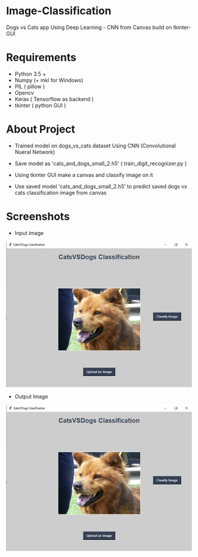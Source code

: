 # Image-Classification
Dogs vs Cats app Using Deep Learning - CNN from Canvas build on tkinter- GUI

# Requirements

* Python 3.5 +
* Numpy (+ mkl for Windows)
* PIL ( pillow )
* Opencv
* Keras ( Tensorflow as backend )
* tkinter ( python GUI )

# About Project
* Trained model on dogs_vs_cats dataset Using CNN (Convolutional Nueral Network)

* Save model as 'cats_and_dogs_small_2.h5' ( train_digit_recognizer.py )

* Using tkinter GUI make a canvas and classify image on it

* Use saved model 'cats_and_dogs_small_2.h5' to predict saved dogs vs cats classification image from canvas

# Screenshots

* Input image

![Input](image/input_dog.jpg?raw=true)

* Output Image

![Output](image/input_dog.jpg?raw=true)

